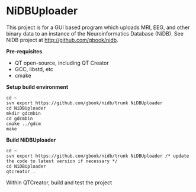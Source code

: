 # NiDBUploader

This project is for a GUI based program which uploads MRI, EEG, and other binary data to an instance of the Neuroinformatics Database (NiDB). See NiDB project at http://github.com/gbook/nidb.

**Pre-requisites**

* QT open-source, including QT Creator
* GCC, libstd, etc
* cmake

**Setup build environment**

    cd ~
    svn export https://github.com/gbook/nidb/trunk NiDBUploader
    cd NiDBUploader
    mkdir gdcmbin
    cd gdcmbin
    cmake ../gdcm
    make

**Build NiDBUploader**

    cd ~
    svn export https://github.com/gbook/nidb/trunk NiDBUploader /* update the code to latest version if necessary */
    cd NiDBUploader
    qtcreator .

Within QTCreator, build and test the project
